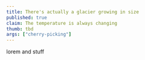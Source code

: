 ```yaml
---
title: There's actually a glacier growing in size
published: true
claim: The temperature is always changing
thumb: tbd
args: ["cherry-picking"]
---
```

lorem and stuff

